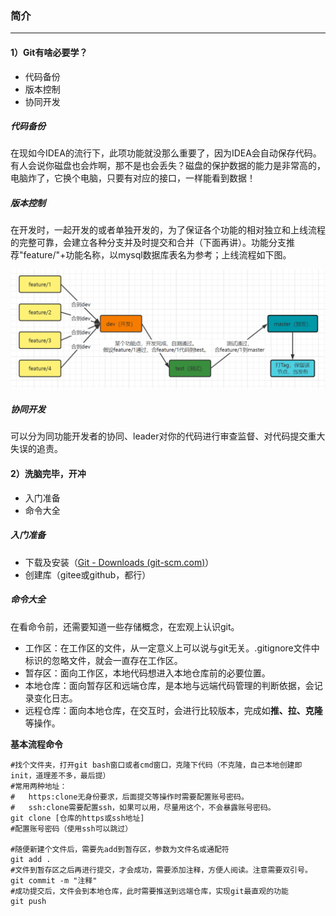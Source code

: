 ### 简介

---

#### 1）Git有啥必要学？

- 代码备份
- 版本控制
- 协同开发

##### 代码备份

​	在现如今IDEA的流行下，此项功能就没那么重要了，因为IDEA会自动保存代码。有人会说你磁盘也会炸啊，那不是也会丢失？磁盘的保护数据的能力是非常高的，电脑炸了，它换个电脑，只要有对应的接口，一样能看到数据！

##### 版本控制

​	在开发时，一起开发的或者单独开发的，为了保证各个功能的相对独立和上线流程的完整可靠，会建立各种分支并及时提交和合并（下面再讲）。功能分支推荐"feature/"+功能名称，以mysql数据库表名为参考；上线流程如下图。

![image-20220801102214746](imgs/base/image-20220801102214746.png)

##### 协同开发

​	可以分为同功能开发者的协同、leader对你的代码进行审查监督、对代码提交重大失误的追责。

#### 2）洗脑完毕，开冲

- 入门准备
- 命令大全

##### 入门准备

- 下载及安装（[Git - Downloads (git-scm.com)](https://git-scm.com/downloads)）
- 创建库（gitee或github，都行）

##### 命令大全

在看命令前，还需要知道一些存储概念，在宏观上认识git。

- 工作区：在工作区的文件，从一定意义上可以说与git无关。.gitignore文件中标识的忽略文件，就会一直存在工作区。
- 暂存区：面向工作区，本地代码想进入本地仓库前的必要位置。
- 本地仓库：面向暂存区和远端仓库，是本地与远端代码管理的判断依据，会记录变化日志。
- 远程仓库：面向本地仓库，在交互时，会进行比较版本，完成如**推、拉、克隆**等操作。

**基本流程命令**

```shell
#找个文件夹，打开git bash窗口或者cmd窗口，克隆下代码（不克隆，自己本地创建即init，道理差不多，最后提）
#常用两种地址：
#	https:clone无身份要求，后面提交等操作时需要配置账号密码。
#	ssh:clone需要配置ssh，如果可以用，尽量用这个，不会暴露账号密码。
git clone [仓库的https或ssh地址]
#配置账号密码（使用ssh可以跳过）

#随便新建个文件后，需要先add到暂存区，参数为文件名或通配符
git add .
#文件到暂存区之后再进行提交，才会成功，需要添加注释，方便人阅读。注意需要双引号。
git commit -m "注释"
#成功提交后，文件会到本地仓库，此时需要推送到远端仓库，实现git最直观的功能
git push
```















